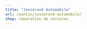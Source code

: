 ```yaml
---
title: "Josserand Automobile"
url: /pantin/josserand-automobile/
shop: réparation de voitures
---
```

